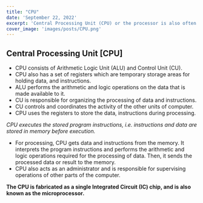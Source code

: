 ```yaml
---
title: "CPU"
date: 'September 22, 2022'
excerpt: 'Central Processing Unit (CPU) or the processor is also often called the brain of computer'
cover_image: 'images/posts/CPU.png'
---
```


## Central Processing Unit [CPU]

- CPU consists of Arithmetic Logic Unit (ALU) and Control Unit (CU).
- CPU also has a set of registers which are temporary storage areas for holding data, and instructions.
- ALU performs the arithmetic and logic operations on the data that is made available to it.
- CU is responsible for organizing the processing of data and instructions.
- CU controls and coordinates the activity of the other units of computer.
- CPU uses the registers to store the data, instructions during processing.


*CPU executes the stored program instructions, i.e. instructions and data are stored in memory before execution.* 

- For processing, CPU gets data and instructions from the memory. It interprets the program instructions and performs the arithmetic and logic operations required for the processing of data. Then, it sends the processed data or result to the memory.
- CPU also acts as an administrator and is responsible for supervising operations of other parts of the computer.


**The CPU is fabricated as a single Integrated Circuit (IC) chip, and is also known as the microprocessor.**